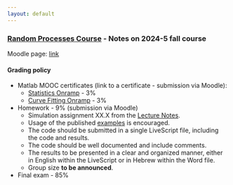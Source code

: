 ```yaml
---
layout: default
---
```


### [Random Processes Course](/teaching/rp/) - Notes on 2024-5 fall course
Moodle page: [link](https://moodle.sce.ac.il/course/view.php?id=30429)

#### Grading policy
* Matlab MOOC certificates (link to a certificate - submission via Moodle):
    * [Statistics Onramp](https://matlabacademy.mathworks.com/details/statistics-onramp/orst) - 3%
    * [Curve Fitting Onramp](https://matlabacademy.mathworks.com/details/curve-fitting-onramp/orcf) - 3%
* Homework - 9% (submission via Moodle)
  * Simulation assignment XX.X from the [Lecture Notes](/rp/RP_Book.pdf).
  * Usage of the published [examples](/suppl/rp/code/) is encouraged.
  * The code should be submitted in a single LiveScript file, including the code and results.
  * The code should be well documented and include comments.
  * The results to be presented in a clear and organized manner, either in English within the LiveScript or in Hebrew within the Word file.
  * Group size **to be announced**.
* Final exam - 85%